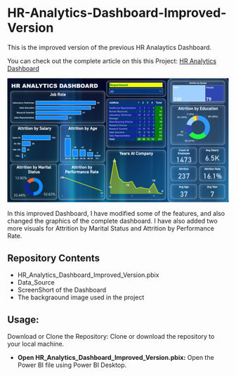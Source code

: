 # HR-Analytics-Dashboard-Improved-Version
This is the improved version of the previous HR Analaytics Dashboard.

You can check out the complete article on this this Project: [HR Analytics Dashboard](https://nsworldinfo.medium.com/hr-analytics-dashboard-04bea8fc08cd)

![HR Analytics Dashboard - The Improved Version](https://github.com/nibeditans/Improved-Version-HR-Analytics-Dashboard/blob/main/HR%20Analytics%20Dashboard-Improved%20Version.png)

In this improved Dashboard, I have modified some of the features, and also changed the graphics of the complete dashboard. I have also added two more visuals for Attrition by Marital Status and Attrition by Performance Rate. 

## Repository Contents
- HR_Analytics_Dashboard_Improved_Version.pbix
- Data_Source
- ScreenShort of the Dashboard
- The backgraound image used in the project

## Usage:
Download or Clone the Repository: Clone or download the repository to your local machine.

- **Open HR_Analytics_Dashboard_Improved_Version.pbix:** Open the Power BI file using Power BI Desktop.
